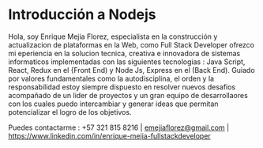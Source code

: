 # Introducción a Nodejs

Hola, soy Enrique Mejia Florez, especialista en la construcción y actualizacion de plataformas en la Web, como Full Stack Developer ofrezco mi eperiencia en la  solucion tecnica, creativa e innovadora de sistemas informaticos implementadas con las siguientes tecnologias : Java Script, React, Redux en el {Front End) y Node Js, Express en el (Back End). Guiado por valores fundamentales como la autodisciplina, el orden y la responsabilidad estoy siempre dispuesto en resolver nuevos desafios acompañado de un lider de proyectos y un gran equipo de desarrollaores con los cuales puedo intercambiar y generar ideas que permitan potencializar el logro de los objetivos.

Puedes contactarme : +57 321 815 8216 | emejiaflorez@gmail.com | https://www.linkedin.com/in/enrique-mejia-fullstackdeveloper 
